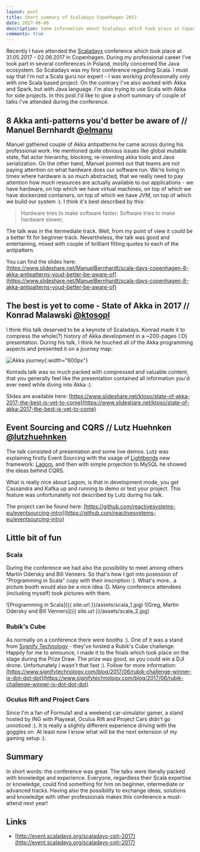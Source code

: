```yaml
---
layout: post
title: Short summary of Scaladays Copenhagen 2017
date: 2017-06-06
description: Some information about Scaladays which took place in Copenhagen at the end of May 2017.
comments: true
---
```


Recently I have attended the [Scaladays](http://event.scaladays.org/scaladays-cph-2017) conference which took place at 31.05.2017 - 02.06.2017 in Copenhagen. During my 
professional career I've took part in several conferences in Poland, mostly concerned the Java ecosystem. So Scaladays was my first conference regarding Scala.
I must say that I'm not a Scala guru nor expert - I was working professionally only with one Scala based project. On the contrary I've also worked with Akka and Spark, but with 
Java language. I'm also trying to use Scala with Akka for side projects. In this post I'd like to give a short summary of couple of talks I've attended during the conference.

## 8 Akka anti-patterns you'd better be aware of // Manuel Bernhardt [@elmanu](https://twitter.com/elmanu)

Manuel gathered couple of Akka antipatterns he came across during his professional work. He mentioned quite obvious issues like global mutable state, 
flat actor hierarchy, blocking, re-inventing akka tools and Java serialization. On the other hand, Manuel pointed out that teams are not paying attention on what hardware
does our software run. We're living in times where hardware is so much abstracted, that we really need to pay attention how much resources are actually available to our
applications - we have hardware, on top which we have virtual machines, on top of which we have dockerized containers, on top of which we have JVM, on top of which 
we build our system :). I think it's best described by this:

>
> Hardware tries to make software faster;
> Software tries to make hardware slower;
>

The talk was in the itermediate track. Well, from my point of view it could be a better fit for beginner track. Nevertheless, the talk was good and entertaining, 
mixed with couple of brilliant fitting quotes to each of the antipattern. 

You can find the slides here: [https://www.slideshare.net/ManuelBernhardt/scala-days-copenhagen-8-akka-antipatterns-youd-better-be-aware-of](https://www.slideshare.net/ManuelBernhardt/scala-days-copenhagen-8-akka-antipatterns-youd-better-be-aware-of)

## The best is yet to come - State of Akka in 2017 // Konrad Malawski [@ktosopl](https://twitter.com/ktosopl)

I think this talk deserved to be a keynote of Scaladays. Konrad made it to compress the whole(?) history of Akka development in a ~200-pages (:D) presentation.
During his talk, I think he touched all of the Akka programming aspects and presented it on a journey map: 

![Akka journey](https://pbs.twimg.com/media/DBjHXCyWsAAwudP.jpg){:width="600px"} 

Konrads talk was so much packed with compressed and valuable content, that you generally feel like the presentation contained all information you'd ever need while
diving into Akka :). 

Slides are available here: [https://www.slideshare.net/ktoso/state-of-akka-2017-the-best-is-yet-to-come](https://www.slideshare.net/ktoso/state-of-akka-2017-the-best-is-yet-to-come)

## Event Sourcing and CQRS // Lutz Huehnken [@lutzhuehnken](https://twitter.com/lutzhuehnken)

The talk consisted of presentation and some live demos. Lutz was explaining firstly Event Sourcing with the 
usage of [Lightbends](https://www.lightbend.com/) new framework: [Lagom](https://www.lightbend.com/platform/development/lagom-framework), 
and then with simple projection to MySQL he showed the ideas behind CQRS. 

What is really nice about Lagom, is that in development mode, you get Cassandra and Kafka up and running to demo or test your project. This feature was
unfortunatelly not described by Lutz during his talk.

The project can be found here: [https://github.com/reactivesystems-eu/eventsourcing-intro](https://github.com/reactivesystems-eu/eventsourcing-intro)

## Little bit of fun

### Scala
During the conference we had also the possibility to meet among others Martin Odersky and Bill Venners. So that's how I got into posession 
of "Programming in Scala" copy with their inscription :). What's more.. a picture booth would also be a nice idea :D. Many conference attendees (including myself)
took pictures with them.

![Programming in Scala]({{ site.url }}/assets/scala_1.jpg)
![Greg, Martin Odersky and Bill Venners]({{ site.url }}/assets/scala_2.jpg)


### Rubik's Cube
As normally on a conference there were booths :). One of it was a stand from [Sygnify Technology](https://www.signifytechnology.com/) - they've hosted a 
Rubik's Cube challenge. Happily for me to announce, I made it to the finals which took place on the stage during the Prize Draw. The prize was good, as you could win
a DJI drone. Unfortunately I wasn't that fast :). Follow for more information: [https://www.signifytechnology.com/blog/2017/06/rubik-challenge-winner-is-dot-dot-dot](https://www.signifytechnology.com/blog/2017/06/rubik-challenge-winner-is-dot-dot-dot)

### Oculus Rift and Project Cars
Since I'm a fan of Formula1 and a weekend car-simulator gamer, a stand hosted by ING with Playseat, Oculus Rift and Project Cars didn't go unnoticed :). It is
really a slightly different experience driving with the goggles on. At least now I know what will be the next extension of my gaming setup :).

## Summary
In short words: the conference was great. The talks were literally packed with knowledge and experience. Everyone, regardless their Scala expertise or knowledge, could find 
something for him on beginner, intermediate or advanced tracks. Having also the possibility to exchange ideas, solutions and knowledge with other professionals makes this
conference a must-attend next year!

## Links
- [http://event.scaladays.org/scaladays-cph-2017](http://event.scaladays.org/scaladays-cph-2017)
